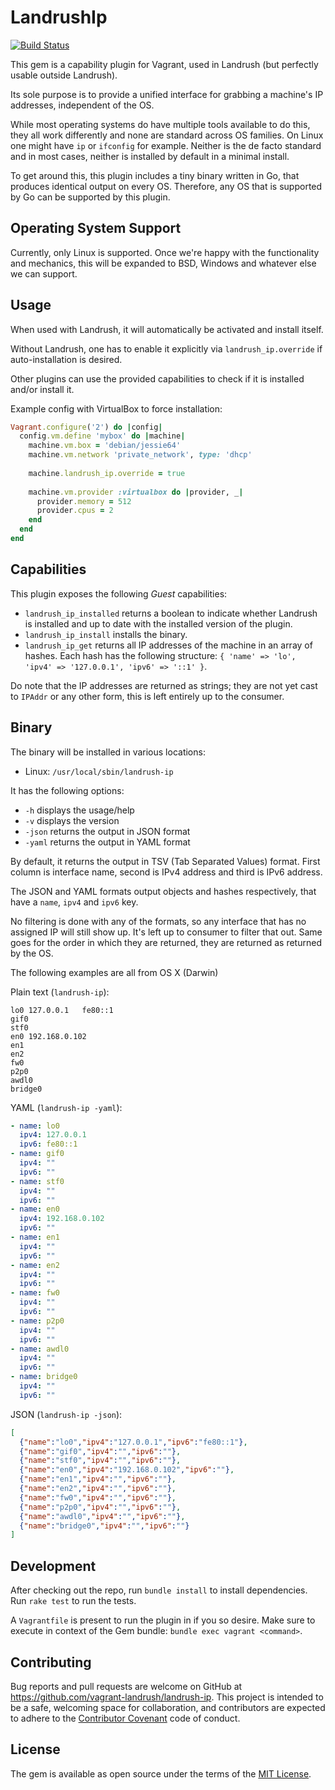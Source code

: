# LandrushIp

[![Build Status](https://travis-ci.org/vagrant-landrush/landrush-ip.svg?branch=master)](https://travis-ci.org/vagrant-landrush/landrush-ip)

This gem is a capability plugin for Vagrant, used in Landrush (but perfectly usable outside Landrush).

Its sole purpose is to provide a unified interface for grabbing a machine's IP addresses, independent of the OS.

While most operating systems do have multiple tools available to do this, they all work differently and none are standard across OS families.
 On Linux one might have `ip` or `ifconfig` for example.
 Neither is the de facto standard and in most cases, neither is installed by default in a minimal install.
  
To get around this, this plugin includes a tiny binary written in Go, that produces identical output on every OS.
 Therefore, any OS that is supported by Go can be supported by this plugin.

## Operating System Support

Currently, only Linux is supported.
Once we're happy with the functionality and mechanics, this will be expanded to BSD, Windows and whatever else we can support.

## Usage

When used with Landrush, it will automatically be activated and install itself.

Without Landrush, one has to enable it explicitly via `landrush_ip.override` if auto-installation is desired.

Other plugins can use the provided capabilities to check if it is installed and/or install it.

Example config with VirtualBox to force installation:

```ruby
Vagrant.configure('2') do |config|
  config.vm.define 'mybox' do |machine|
    machine.vm.box = 'debian/jessie64'
    machine.vm.network 'private_network', type: 'dhcp'
    
    machine.landrush_ip.override = true
    
    machine.vm.provider :virtualbox do |provider, _|
      provider.memory = 512
      provider.cpus = 2
    end
  end
end
```

## Capabilities

This plugin exposes the following _Guest_ capabilities:

- `landrush_ip_installed` returns a boolean to indicate whether Landrush is installed and up to date with the installed version of the plugin.
- `landrush_ip_install` installs the binary.
- `landrush_ip_get` returns all IP addresses of the machine in an array of hashes. Each hash has the following structure: `{ 'name' => 'lo', 'ipv4' => '127.0.0.1', 'ipv6' => '::1' }`.

Do note that the IP addresses are returned as strings; they are not yet cast to `IPAddr` or any other form, this is left entirely up to the consumer.

## Binary

The binary will be installed in various locations:

- Linux: `/usr/local/sbin/landrush-ip`

It has the following options:

- `-h` displays the usage/help
- `-v` displays the version
- `-json` returns the output in JSON format
- `-yaml` returns the output in YAML format

By default, it returns the output in TSV (Tab Separated Values) format.
 First column is interface name, second is IPv4 address and third is IPv6 address.
 
The JSON and YAML formats output objects and hashes respectively, that have a `name`, `ipv4` and `ipv6` key.

No filtering is done with any of the formats, so any interface that has no assigned IP will still show up.
 It's left up to consumer to filter that out.
 Same goes for the order in which they are returned, they are returned as returned by the OS.
 
The following examples are all from OS X (Darwin)

Plain text (`landrush-ip`):
```
lo0	127.0.0.1	fe80::1
gif0
stf0
en0	192.168.0.102
en1
en2
fw0
p2p0
awdl0
bridge0
```

YAML (`landrush-ip -yaml`):
```yaml
- name: lo0
  ipv4: 127.0.0.1
  ipv6: fe80::1
- name: gif0
  ipv4: ""
  ipv6: ""
- name: stf0
  ipv4: ""
  ipv6: ""
- name: en0
  ipv4: 192.168.0.102
  ipv6: ""
- name: en1
  ipv4: ""
  ipv6: ""
- name: en2
  ipv4: ""
  ipv6: ""
- name: fw0
  ipv4: ""
  ipv6: ""
- name: p2p0
  ipv4: ""
  ipv6: ""
- name: awdl0
  ipv4: ""
  ipv6: ""
- name: bridge0
  ipv4: ""
  ipv6: ""
```

JSON (`landrush-ip -json`):
```json
[
  {"name":"lo0","ipv4":"127.0.0.1","ipv6":"fe80::1"},
  {"name":"gif0","ipv4":"","ipv6":""},
  {"name":"stf0","ipv4":"","ipv6":""},
  {"name":"en0","ipv4":"192.168.0.102","ipv6":""},
  {"name":"en1","ipv4":"","ipv6":""},
  {"name":"en2","ipv4":"","ipv6":""},
  {"name":"fw0","ipv4":"","ipv6":""},
  {"name":"p2p0","ipv4":"","ipv6":""},
  {"name":"awdl0","ipv4":"","ipv6":""},
  {"name":"bridge0","ipv4":"","ipv6":""}
]
```

## Development

After checking out the repo, run `bundle install` to install dependencies.
 Run `rake test` to run the tests.

A `Vagrantfile` is present to run the plugin in if you so desire.
 Make sure to execute in context of the Gem bundle: `bundle exec vagrant <command>`.

## Contributing

Bug reports and pull requests are welcome on GitHub at https://github.com/vagrant-landrush/landrush-ip.
 This project is intended to be a safe, welcoming space for collaboration, and contributors are expected to adhere to the [Contributor Covenant](http://contributor-covenant.org) code of conduct.

## License

The gem is available as open source under the terms of the [MIT License](http://opensource.org/licenses/MIT).

